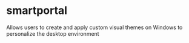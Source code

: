 # smartportal
Allows users to create and apply custom visual themes on Windows to personalize the desktop environment
